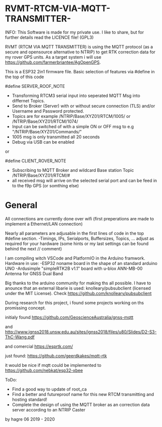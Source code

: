 # RVMT-RTCM-VIA-MQTT-TRANSMITTER-
INFO: This Software is made for my private use. I like to share, but for further details read the LICENCE file! (GPL3)

RVMT (RTCM VIA MQTT TRANSMITTER) is using the MQTT protocol (as a secure and opensource alternative to NTRIP) to get RTK correction data for my rover GPS units.
As a target system i will use https://github.com/farmerbriantee/AgOpenGPS.

This is a ESP32 2in1 firmware file.
Basic selection of features via #define in the top of this code

#define SERVER_ROOF_NOTE
 
* Transforming RTCM3 serial input into seperated MQTT Msg into differnet Topics. 
* Send to Broker (Server) with or without secure connection (TLS) and/or Username and Password protected.
* Topics are for example /NTRIP/Base/XYZ01/RTCM/1005/ or /NTRIP/Base/XYZ01/RTCM/1074/
* Input can be switched of with a simple ON or OFF msg to e.g "/NTRIP/Base/XYZ01/Commands/"
* 1005 msg is only transmitted all 20 seconds
* Debug via USB can be enabled

or

#define CLIENT_ROVER_NOTE
 
* Subscribing to MQTT Broker and wildcard Base station Topic /NTRIP/Base/XYZ01/RTCM/#
* all received msg will arrive on the selected serial port and can be feed in to the f9p GPS (or somthing else)

# General
All connections are currently done over wifi (first preperations are made to implement a Ethernet/LAN connection)

Nearly all parameters are adjusable in the first lines of code in the top #define section.
-Timings, IPs, Serialports, Buffersizes, Topics, ... adjust as required for your hardware (some hints or my last settings can be found behind the next // comment)

I am compiling witch VSCode and PlatformIO in the Arduino framwork.
Hardware in use:
-ESP32 noname board in the shape of an standard arduino UNO
-Ardusimple "simpleRTK2B v1.1" board with u-blox ANN-MB-00 Antenna for GNSS Dual Band

Big thanks to the arduino community for making ths all possible.
I have to anounce that an external libarie is used: knolleary/pubsubclient  (licensed under the MIT License). Check https://github.com/knolleary/pubsubclient

During research for this project, i found some projects working on ths promissing concept.

initialy found
https://github.com/GeoscienceAustralia/gnss-mqtt

and
http://www.ignss2018.unsw.edu.au/sites/ignss2018/files/u80/Slides/D2-S3-ThC-Wang.pdf

and comercial
https://esprtk.com/

just found:
https://github.com/geerdkakes/mqtt-rtk

it would be nice if mqtt could be implemented to
https://github.com/nebkat/esp32-xbee 


ToDo:
* Find a good way to update of root_ca 
* Find a better and futureproof name for this new RTCM transmitting and hosting standard!
* Complete the design of using the MQTT broker as an correction data server according to an NTRIP Caster

by hagre 
06 2019 - 2020 
